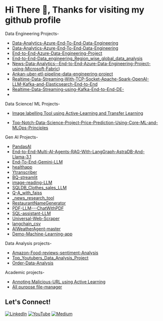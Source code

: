 # Hi There 👋, Thanks for visiting my github profile


Data Engineering Projects-
- [Data-Analytics-Azure-End-To-End-Data-Engineering](https://github.com/ankan-mazumdar/StockMarketAnalytics-Prediction)
- [Data-Analytics-Azure-End-To-End-Data-Engineering](https://github.com/ankan-mazumdar/Data-Analytics-Azure-End-To-End-Data-Engineering)
- [End-to-End-Azure-Data-Engineering-Project](https://github.com/ankan-mazumdar/End-to-End-Azure-Data-Engineering-Project)
- [End-to-End-Data_engineering_Region_wise_global_data_analysis](https://github.com/ankan-mazumdar/End-to-End-Data_engineering_Region_wise_global_data_analysis)
- [News-Data-Analytics--End-to-End-Azure-Data-Engineering-Project-using-Microsoft-Fabric](https://github.com/ankan-mazumdar/News-Data-Analytics--End-to-End-Azure-Data-Engineering-Project-using-Microsoft-Fabric))
- [Ankan-uber-etl-pipeline-data-engineering-project](https://github.com/ankan-mazumdar/Ankan-uber-etl-pipeline-data-engineering-project)
- [Realtime-Data-Streaming-With-TCP-Socket-Apache-Spark-OpenAI-LLM-Kafka-and-Elasticsearch-End-to-End](https://github.com/ankan-mazumdar/Realtime-Data-Streaming-With-TCP-Socket-Apache-Spark-OpenAI-LLM-Kafka-and-Elasticsearch-End-to-End)
- [Realtime-Data-Streaming-using-Kafka-End-to-End-DE-](https://github.com/ankan-mazumdar/Realtime-Data-Streaming-using-Kafka-End-to-End-DE-)
- 

Data Science/ ML Projects-

- [Image labelling Tool using Active-Learning and Transfer Learning](https://github.com/ankan-mazumdar/Active-Learning)

- [Top-Notch-Data-Science-Project-Price-Prediction-Using-Core-ML-and-MLOps-Principles](https://github.com/ankan-mazumdar/Top-Notch-Data-Science-Project-Price-Prediction-Using-Core-ML-and-MLOps-Principles)

Gen AI Projects-

- [PandasAI](https://github.com/ankan-mazumdar/PandasAI)
- [End-to-End-Multi-AI-Agents-RAG-With-LangGraph-AstraDB-And-Llama-3.1](https://github.com/ankan-mazumdar/End-to-End-Multi-AI-Agents-RAG-With-LangGraph-AstraDB-And-Llama-3.1)
- [End-To-End-Gemini-LLM](https://github.com/ankan-mazumdar/End-To-End-Gemini-LLM)
- [healthapp](https://github.com/ankan-mazumdar/healthapp)
- [Ytranscriber](https://github.com/ankan-mazumdar/Ytranscriber)
- [BQ-streamlit](https://github.com/ankan-mazumdar/BQ-streamlit)
- [image-reading-LLM](https://github.com/ankan-mazumdar/image-reading-LLM)
- [SQLDB_Clothes_sales_LLM](https://github.com/ankan-mazumdar/SQLDB_Clothes_sales_LLM)
- [Q-A_with_faiss](https://github.com/ankan-mazumdar/Q-A_with_faiss)
- [_news_research_tool](https://github.com/ankan-mazumdar/_news_research_tool)
- [RestaurantNameGenerator](https://github.com/ankan-mazumdar/RestaurantNameGenerator)
- [PDF-LLM---ChatWithPDF](https://github.com/ankan-mazumdar/PDF-LLM---ChatWithPDF)
- [SQL-assistant-LLM](https://github.com/ankan-mazumdar/SQL-assistant-LLM)
- [Universal-Web-Scraper](https://github.com/ankan-mazumdar/Universal-Web-Scraper)
- [langchain_csv](https://github.com/ankan-mazumdar/langchain_csv)
- [AIWeatherAgent-master](https://github.com/ankan-mazumdar/AIWeatherAgent-master)
- [Demo-Machine-Learning-app](https://github.com/ankan-mazumdar/Demo-Machine-Learning-app)


Data Analysis projects-
- [Amazon-Food-reviews-sentiment-Analysis](https://github.com/ankan-mazumdar/Amazon-Food-reviews-sentiment-Analysis)
- [Top_Youtubers_Data_Analysis_Project](https://github.com/ankan-mazumdar/Top_Youtubers_Data_Analysis_Project)
- [Order-Data-Analysis](https://github.com/ankan-mazumdar/Order-Data-Analysis) 
  
Academic projects-
- [Annoting Malicious-URL using Active Learning](https://github.com/ankan-mazumdar/Data-Labeling-of-URL)
- [All purpose file-manager](https://github.com/ankan-mazumdar/file-manager)



## Let's Connect!

[![LinkedIn](https://img.shields.io/badge/LinkedIn-blue?style=for-the-badge&logo=linkedin&logoColor=white)](https://www.linkedin.com/in/ankanmazumdar/)
[![YouTube](https://img.shields.io/badge/YouTube-red?style=for-the-badge&logo=youtube&logoColor=white)](https://www.youtube.com/channel/UCb2zY5ywTAd4MQDJIEWLHyg)
[![Medium](https://img.shields.io/badge/Medium-black?style=for-the-badge&logo=medium&logoColor=white)](https://medium.com/@ankanmazumdar2016)


  

